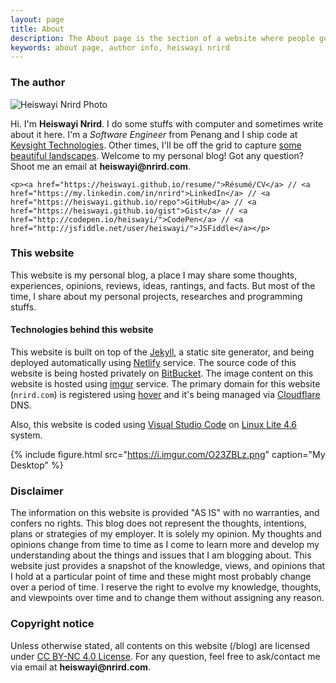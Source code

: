 ```yaml
---
layout: page
title: About
description: The About page is the section of a website where people go to find out about the website they're on.
keywords: about page, author info, heiswayi nrird
---
```


### The author

<div class="author-info">
	<div class="with-avatar">
		<div class="photo">
			<img src="https://avatars0.githubusercontent.com/u/13794983?v=4" alt="Heiswayi Nrird Photo">
		</div>
		<p class="intro-text">Hi. I'm <strong>Heiswayi Nrird</strong>. I do some stuffs with computer and sometimes write about it here. I'm a <em>Software Engineer</em> from Penang and I ship code at <a href="https://www.keysight.com">Keysight Technologies</a>. Other times, I'll be off the grid to capture <a href="{{ "/photography" | prepend: site.baseurl | prepend: site.url }}"><i class="em em-camera_with_flash"></i> some beautiful landscapes</a>. Welcome to my personal blog! Got any question? Shoot me an email at <strong>heiswayi<span style="display:none">-antispam-</span>@<span style="display:none">-antispam-</span>nrird.com</strong>.</p>
	</div>

	<p><a href="https://heiswayi.github.io/resume/">Résumé/CV</a> // <a href="https://my.linkedin.com/in/nrird">LinkedIn</a> // <a href="https://heiswayi.github.io/repo">GitHub</a> // <a href="https://heiswayi.github.io/gist">Gist</a> // <a href="http://codepen.io/heiswayi/">CodePen</a> // <a href="http://jsfiddle.net/user/heiswayi/">JSFiddle</a></p>
</div>

### This website

This website is my personal blog, a place I may share some thoughts, experiences, opinions, reviews, ideas, rantings, and facts. But most of the time, I share about my personal projects, researches and programming stuffs.

#### Technologies behind this website

This website is built on top of the [Jekyll](http://jekyllrb.com), a static site generator, and being deployed automatically using [Netlify](https://www.netlify.com/) service. The source code of this website is being hosted privately on [BitBucket](https://bitbucket.org/heiswayi/). The image content on this website is hosted using [imgur](https://imgur.com/) service. The primary domain for this website (`nrird.com`) is registered using [hover](https://www.hover.com/) and it's being managed via [Cloudflare](https://www.cloudflare.com/) DNS.

Also, this website is coded using [Visual Studio Code](https://code.visualstudio.com/) on [Linux Lite 4.6](https://www.linuxliteos.com/) system.

{%
    include figure.html 
    src="https://i.imgur.com/O23ZBLz.png" 
    caption="My Desktop"
%}

### Disclaimer

The information on this website is provided "AS IS" with no warranties, and confers no rights. This blog does not represent the thoughts, intentions, plans or strategies of my employer. It is solely my opinion. My thoughts and opinions change from time to time as I come to learn more and develop my understanding about the things and issues that I am blogging about. This website just provides a snapshot of the knowledge, views, and opinions that I hold at a particular point of time and these might most probably change over a period of time. I reserve the right to evolve my knowledge, thoughts, and viewpoints over time and to change them without assigning any reason.

### Copyright notice

Unless otherwise stated, all contents on this website (/blog) are licensed under [CC BY-NC 4.0 License](https://creativecommons.org/licenses/by-nc/4.0/). For any question, feel free to ask/contact me via email at <strong>heiswayi<span style="display:none">-antispam-</span>@<span style="display:none">-antispam-</span>nrird.com</strong>.

